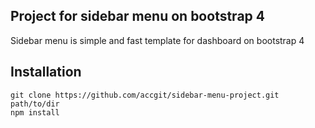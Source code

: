 
## Project for sidebar menu on bootstrap 4

Sidebar menu is simple and fast template for dashboard on bootstrap 4

## Installation

```
git clone https://github.com/accgit/sidebar-menu-project.git path/to/dir
npm install
```

